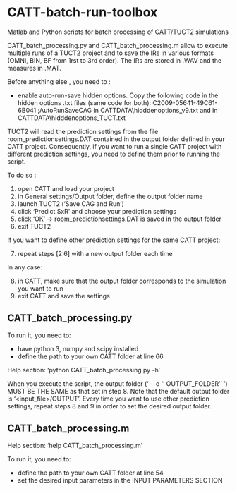 # CATT-batch-run-toolbox
Matlab and Python scripts for batch processing of CATT/TUCT2 simulations

CATT_batch_processing.py and CATT_batch_processing.m allow to execute multiple runs of a TUCT2 project and to save the IRs in various formats (OMNI, BIN, BF from 1rst to 3rd order). The IRs are stored in .WAV and the measures in .MAT.

Before anything else , you need to :

- enable auto-run-save hidden options. Copy the following code in the hidden options  .txt files (same code for both):
C2009-05641-49C61-6B041 ;AutoRunSaveCAG
in CATTDATA\hidddenoptions_v9.txt and in CATTDATA\hidddenoptions_TUCT.txt

TUCT2 will read the prediction settings from the file room_predictionsettings.DAT contained in the output folder defined in your CATT project. Consequently, if you want to run a single CATT project with different prediction settings, you need to define them prior to running the script.

To do so :
1.	open CATT and load your project
2.	in General settings/Output folder, define the output folder name
3.	launch TUCT2 (‘Save CAG and Run’)
4.	click ‘Predict SxR’ and choose your prediction settings
5.	click ‘OK’ -> room_predictionsettings.DAT is saved in the output folder
6.	exit TUCT2

If you want to define other prediction settings for the same CATT project:

7.	repeat steps [2:6] with a new output folder each time

In any case:

8.	in CATT, make sure that the output folder corresponds to the simulation you want to run
9.	exit CATT and save the settings

## CATT_batch_processing.py
To run it, you need to:
- have python 3, numpy and scipy installed
- define the path to your own CATT folder at line 66

Help section: ‘python CATT_batch_processing.py -h’

When you execute the script, the output folder (‘ --o ‘’ OUTPUT_FOLDER’’ ’) MUST BE THE SAME as that set in step 8. Note that the default output folder is ‘<input_file>/OUTPUT’.
Every time you want to use other prediction settings, repeat steps 8 and 9 in order to set the desired output folder.

## CATT_batch_processing.m

Help section: ‘help CATT_batch_processing.m’

To run it, you need to:
- define the path to your own CATT folder at line 54
- set the desired input parameters in the INPUT PARAMETERS SECTION

